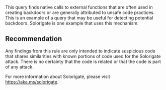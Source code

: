 This query finds native calls to external functions that are often used in creating backdoors or are generally attributed to unsafe code practices. This is an example of a query that may be useful for detecting potential backdoors. Solorigate is one example that uses this mechanism.


## Recommendation
Any findings from this rule are only intended to indicate suspicious code that shares similarities with known portions of code used for the Solorigate attack. There is no certainty that the code is related or that the code is part of any attack.

For more information about Solorigate, please visit https://aka.ms/solorigate.

